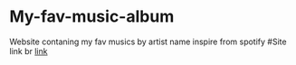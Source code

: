 # My-fav-music-album
Website contaning my fav musics by artist name inspire from spotify
#Site link
br
[link](musicalbum913597.netlify.app)
